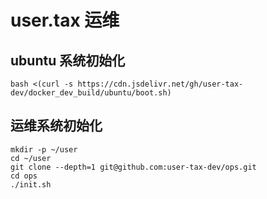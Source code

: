 # user.tax 运维

## ubuntu 系统初始化

`bash <(curl -s https://cdn.jsdelivr.net/gh/user-tax-dev/docker_dev_build/ubuntu/boot.sh)`

## 运维系统初始化

```
mkdir -p ~/user
cd ~/user
git clone --depth=1 git@github.com:user-tax-dev/ops.git
cd ops
./init.sh
```
